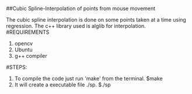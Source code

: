 ##Cubic Spline-Interpolation of points from mouse movement 

The cubic spline interpolation is done on some points taken at a time using regression. The c++ library used is alglib for interpolation.
#REQUIREMENTS
1. opencv
2. Ubuntu
3. g++ compiler

#STEPS:
1. To compile the code just run 'make' from the terminal.
   $make
2. It will create a executable file ./sp. 
   $./sp
